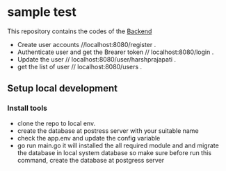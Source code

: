 # sample test 

This repository contains the codes of the [Backend](https://github.com/fcpatidar11/golang_test) 


- Create user accounts //localhost:8080/register .  
- Authenticate user and get the Brearer token // localhost:8080/login  .
- Update the user // localhost:8080/user/harshprajapati .
- get the list of user // localhost:8080/users .
## Setup local development

### Install tools
- clone the repo to local env.
- create the database at postress server with your suitable name
- check the app.env and update the config variable 
- go run main.go it will installed the all required module and and migrate the database in local system database so make sure before run this command, create the database at postgress server 